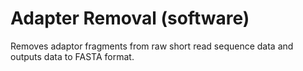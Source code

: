 # Adapter Removal (software)

Removes adaptor fragments from raw short read sequence data and outputs data to FASTA format.
